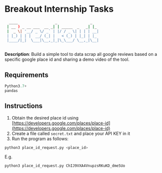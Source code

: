 # Breakout Internship Tasks

```bash
  ____                 _               _   
 | __ ) _ __ ___  __ _| | _____  _   _| |_ 
 |  _ \| '__/ _ \/ _` | |/ / _ \| | | | __|
 | |_) | | |  __/ (_| |   < (_) | |_| | |_ 
 |____/|_|  \___|\__,_|_|\_\___/ \__,_|\__|
                                           
```

**Description**: Build a simple tool to data scrap all google reviews based on a specific google place id and sharing a demo video of the tool.

## Requirements

```python
Python3.7+
pandas
```

## Instructions

1. Obtain the desired place id using [https://developers.google.com/places/place-id](https://developers.google.com/places/place-id)
2. Create a file called `secret.txt` and place your API KEY in it
3. Run the program as follows:

```bash
python3 place_id_request.py <place_id>
```

E.g.

```bash
python3 place_id_request.py ChIJ9VXA4VnupzsRKuKD_dme5Uo
```

